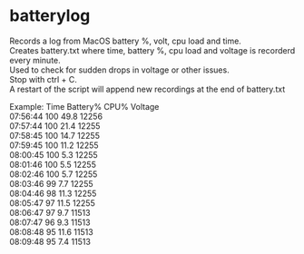 # batterylog
Records a log from MacOS battery %, volt, cpu load and time.<br>
Creates battery.txt where time, battery %, cpu load and voltage is recorderd every minute.<br>
Used to check for sudden drops in voltage or other issues.<br>
Stop with ctrl + C.<br>
A restart of the script will append new recordings at the end of battery.txt<br>

Example:
Time Battery% CPU% Voltage<br>
07:56:44 100 49.8 12256<br>
07:57:44 100 21.4 12255<br>
07:58:45 100 14.7 12255<br>
07:59:45 100 11.2 12255<br>
08:00:45 100 5.3 12255<br>
08:01:46 100 5.5 12255<br>
08:02:46 100 5.7 12255<br>
08:03:46 99 7.7 12255<br>
08:04:46 98 11.3 12255<br>
08:05:47 97 11.5 12255<br>
08:06:47 97 9.7 11513<br>
08:07:47 96 9.3 11513<br>
08:08:48 95 11.6 11513<br>
08:09:48 95 7.4 11513<br>
